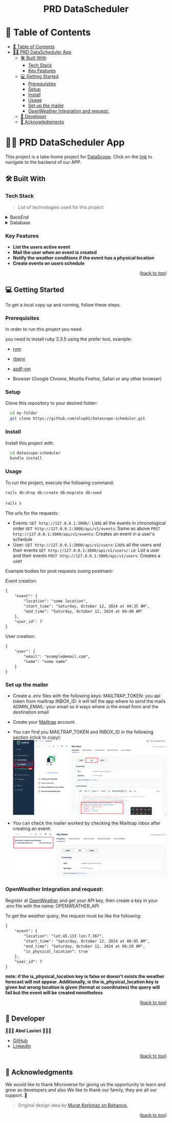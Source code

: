 <a name="readme-top"></a>

<div align="center">
  <br/>
  <h1><b>PRD DataScheduler</b></h1><a name="about-project"></a>
</div>

# 📗 Table of Contents

- [📗 Table of Contents](#-table-of-contents)
- [📖🚗 PRD DataScheduler App ](#-prd-datascheduler-app-)
  - [🛠 Built With ](#-built-with-)
    - [Tech Stack ](#tech-stack-)
    - [Key Features ](#key-features-)
  - [💻 Getting Started ](#-getting-started-)
    - [Prerequisites](#prerequisites)
    - [Setup](#setup)
    - [Install](#install)
    - [Usage](#usage)
    - [Set up the mailer](#set-up-the-mailer)
    - [OpenWeather Integration and request:](#openweather-integration-and-request)
  - [👥 Developer ](#-developer-)
  - [🙏 Acknowledgments ](#-acknowledgments-)

# 📖🚗 PRD DataScheduler App <a name="about-project"></a>
This project is a take-home project for [DataScope](https://datascope.io/es/).
Click on the [link](https://github.com/alvp01/esports-gaming-center-backend) to navigate to the backend of our APP.
## 🛠 Built With <a name="built-with"></a>

### Tech Stack <a name="tech-stack"></a>

> List of technologies used for this project

<details>
  <summary>BackEnd</summary>
  <ul>
    <li><a href="https://rubyonrails.org">Ruby on Rails</a></li>
  </ul>
</details>

<details>
  <summary>Database</summary>
  <ul>
    <li><a href="https://www.postgresql.org/">PostgreSQL</a></li>
  </ul>
</details>

### Key Features <a name="key-features"></a>

- **List the users active event**
- **Mail the user when an event is created**
- **Notify the weather conditions if the event has a physical location**
- **Create events on users schedule**

<p align="right">(<a href="#readme-top">back to top</a>)</p>

## 💻 Getting Started <a name="getting-started"></a>

To get a local copy up and running, follow these steps.

### Prerequisites

In order to run this project you need:

you need to install ruby 3.3.5 using the prefer tool, example: 
- [rvm](https://rvm.io/)
- [rbenv](https://github.com/rbenv/rbenv)
- [asdf-vm](https://asdf-vm.com/)

- Browser (Google Chrome, Mozilla Firefox, Safari or any other browser)

### Setup

Clone this repository to your desired folder:


```sh
  cd my-folder
  git clone https://github.com/alvp01/datascope-scheduler.git
```

### Install

Install this project with:


```sh
  cd datascope-scheduler
  bundle install
```

### Usage

To run the project, execute the following command:

```sh
rails db:drop db:create db:migrate db:seed

rails s
```

The urls for the requests:

- Events:
  `GET http://127.0.0.1:3000/`: Lists all the events in chronological order
  `GET http://127.0.0.1:3000/api/v1/events`: Same as above
  `POST http://127.0.0.1:3000/api/v1/events`: Creates an event in a user's schedule
- User:
  `GET http://127.0.0.1:3000/api/v1/users`: Lists all the users and their events
  `GET http://127.0.0.1:3000/api/v1/users/:id`: List a user and their events
  `POST http://127.0.0.1:3000/api/v1/users`: Creates a user

Example bodies for post requests (using postman):

Event creation:
```
{
    "event": {
        "location": "some location",
        "start_time": "Saturday, October 12, 2024 at 04:35 AM",
        "end_time": "Saturday, October 12, 2024 at 04:40 AM"
    },
    "user_id": 7
}
```

User creation:
```
{
    "user": {
        "email": "example@email.com",
        "name": "some name"
    }
}
```

### Set up the mailer

- Create a .env files with the following keys:
MAILTRAP_TOKEN: you api token from mailtrap
INBOX_ID: it will tell the app where to send the mails
ADMIN_EMAIL: your email so it ways where is the email from and the destination email

- Create your [Mailtrap](https://mailtrap.io/) account
- You can find you MAILTRAP_TOKEN and INBOX_ID in the following section (click to copy):
  ![image1](mailer-setup1.png)

- You can check the mailer worked by checking the Mailtrap inbox after creating an event:
  ![image2](mailer-setup2.png)


### OpenWeather Integration and request:

Register at [OpenWeather](https://openweathermap.org/) and get your API key, then create a key in your .env file with the name: OPENWEATHER_API

To get the weather query, the request must be like the following:

```
{
    "event": {
        "location": "lat:45.133 lon:7.367",
        "start_time": "Saturday, October 12, 2024 at 06:05 AM",
        "end_time": "Saturday, October 12, 2024 at 06:20 AM",
        "is_physical_location": true
    },
    "user_id": 7
}
```

**note: if the is_physical_location key is false or doesn't exists the weather forecast will not appear. Additionally, is the is_physical_location key is given but wrong location is given (format or coordinates) the query will fail but the event will be created nonetheless** 

<p align="right">(<a href="#readme-top">back to top</a>)</p>


## 👥 Developer <a name="developer"></a>

👨🏼‍🚀 **Abel Lavieri** 🧙🏼‍♂️

- [GitHub](https://github.com/alvp01)
- [LinkedIn](https://www.linkedin.com/in/abel-lavieri)
  
<p align="right">(<a href="#readme-top">back to top</a>)</p>


## 🙏 Acknowledgments <a name="acknowledgements"></a>

We would like to thank Microverse for giving us the opportunity to learn and grow as developers and also We like to thank our family, they are all our support. 🌟

> Original design idea by [Murat Korkmaz on Behance.](https://www.behance.net/gallery/26425031/Vespa-Responsive-Redesign)

<p align="right">(<a href="#readme-top">back to top</a>)</p>

